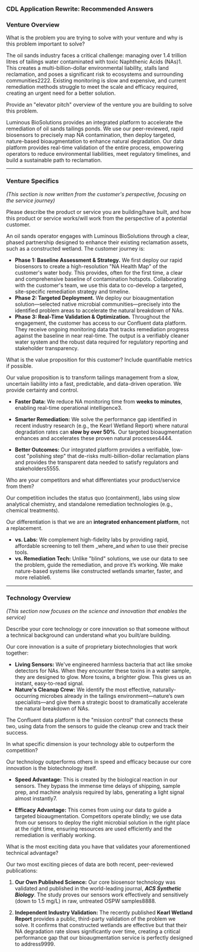 ### **CDL Application Rewrite: Recommended Answers**

### **Venture Overview**

What is the problem you are trying to solve with your venture and why is this problem important to solve?

The oil sands industry faces a critical challenge: managing over 1.4 trillion litres of tailings water contaminated with toxic Naphthenic Acids (NAs)1. This creates a multi-billion-dollar environmental liability, stalls land reclamation, and poses a significant risk to ecosystems and surrounding communities2222. Existing monitoring is slow and expensive, and current remediation methods struggle to meet the scale and efficacy required, creating an urgent need for a better solution.

Provide an "elevator pitch" overview of the venture you are building to solve this problem.

Luminous BioSolutions provides an integrated platform to accelerate the remediation of oil sands tailings ponds. We use our peer-reviewed, rapid biosensors to precisely map NA contamination, then deploy targeted, nature-based bioaugmentation to enhance natural degradation. Our data platform provides real-time validation of the entire process, empowering operators to reduce environmental liabilities, meet regulatory timelines, and build a sustainable path to reclamation.

---

### **Venture Specifics**

_(This section is now written from the customer's perspective, focusing on the service journey)_

Please describe the product or service you are building/have built, and how this product or service works/will work from the perspective of a potential customer.

An oil sands operator engages with Luminous BioSolutions through a clear, phased partnership designed to enhance their existing reclamation assets, such as a constructed wetland. The customer journey is:

- **Phase 1: Baseline Assessment & Strategy.** We first deploy our rapid biosensors to create a high-resolution "NA Health Map" of the customer's water body. This provides, often for the first time, a clear and comprehensive baseline of contamination hotspots. Collaborating with the customer's team, we use this data to co-develop a targeted, site-specific remediation strategy and timeline.
- **Phase 2: Targeted Deployment.** We deploy our bioaugmentation solution—selected native microbial communities—precisely into the identified problem areas to accelerate the natural breakdown of NAs.
- **Phase 3: Real-Time Validation & Optimization.** Throughout the engagement, the customer has access to our Confluent data platform. They receive ongoing monitoring data that tracks remediation progress against the baseline in near real-time. The output is a verifiably cleaner water system and the robust data required for regulatory reporting and stakeholder transparency.

What is the value proposition for this customer? Include quantifiable metrics if possible.

Our value proposition is to transform tailings management from a slow, uncertain liability into a fast, predictable, and data-driven operation. We provide certainty and control.

- **Faster Data:** We reduce NA monitoring time from **weeks to minutes**, enabling real-time operational intelligence3.
    
- **Smarter Remediation:** We solve the performance gap identified in recent industry research (e.g., the Kearl Wetland Report) where natural degradation rates can **slow by over 50%**. Our targeted bioaugmentation enhances and accelerates these proven natural processes4444.
    
- **Better Outcomes:** Our integrated platform provides a verifiable, low-cost "polishing step" that de-risks multi-billion-dollar reclamation plans and provides the transparent data needed to satisfy regulators and stakeholders5555.
    

Who are your competitors and what differentiates your product/service from them?

Our competition includes the status quo (containment), labs using slow analytical chemistry, and standalone remediation technologies (e.g., chemical treatments).

Our differentiation is that we are an **integrated enhancement platform**, not a replacement.

- **vs. Labs:** We complement high-fidelity labs by providing rapid, affordable screening to tell them _where_and _when_ to use their precise tools.
- **vs. Remediation Tech:** Unlike "blind" solutions, we use our data to see the problem, guide the remediation, and prove it’s working. We make nature-based systems like constructed wetlands smarter, faster, and more reliable6.
    

---

### **Technology Overview**

_(This section now focuses on the science and innovation that enables the service)_

Describe your core technology or core innovation so that someone without a technical background can understand what you built/are building.

Our core innovation is a suite of proprietary biotechnologies that work together:

- **Living Sensors:** We've engineered harmless bacteria that act like smoke detectors for NAs. When they encounter these toxins in a water sample, they are designed to glow. More toxins, a brighter glow. This gives us an instant, easy-to-read signal.
- **Nature's Cleanup Crew:** We identify the most effective, naturally-occurring microbes already in the tailings environment—nature’s own specialists—and give them a strategic boost to dramatically accelerate the natural breakdown of NAs.

The Confluent data platform is the "mission control" that connects these two, using data from the sensors to guide the cleanup crew and track their success.

In what specific dimension is your technology able to outperform the competition?

Our technology outperforms others in speed and efficacy because our core innovation is the biotechnology itself.

- **Speed Advantage:** This is created by the biological reaction in our sensors. They bypass the immense time delays of shipping, sample prep, and machine analysis required by labs, generating a light signal almost instantly7.
    
- **Efficacy Advantage:** This comes from using our data to guide a targeted bioaugmentation. Competitors operate blindly; we use data from our sensors to deploy the right microbial solution in the right place at the right time, ensuring resources are used efficiently and the remediation is verifiably working.

What is the most exciting data you have that validates your aforementioned technical advantage?

Our two most exciting pieces of data are both recent, peer-reviewed publications:

1. **Our Own Published Science:** Our core biosensor technology was validated and published in the world-leading journal, _**ACS Synthetic Biology**_. The study proves our sensors work effectively and sensitively (down to 1.5 mg/L) in raw, untreated OSPW samples8888.
    
2. **Independent Industry Validation:** The recently published **Kearl Wetland Report** provides a public, third-party validation of the problem we solve. It confirms that constructed wetlands are effective but that their NA degradation rate slows significantly over time, creating a critical performance gap that our bioaugmentation service is perfectly designed to address9999.